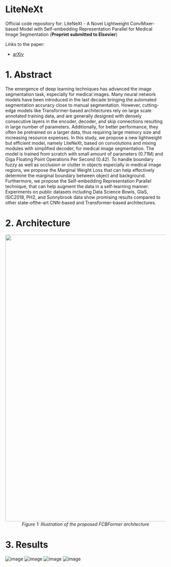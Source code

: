 # LiteNeXt
Official code repository for: LiteNeXt - A Novel Lightweight ConvMixer-based Model with Self-embedding
Representation Parallel for Medical Image Segmentation (**Preprint submitted to Elsevier**)

Links to the paper:
+ [arXiv](https://arxiv.org/pdf/2405.15779)

# 1. Abstract
The emergence of deep learning techniques has advanced the image segmentation task, especially
for medical images. Many neural network models have been introduced in the last decade bringing the
automated segmentation accuracy close to manual segmentation. However, cutting-edge models like
Transformer-based architectures rely on large scale annotated training data, and are generally designed
with densely consecutive layers in the encoder, decoder, and skip connections resulting in large number
of parameters. Additionally, for better performance, they often be pretrained on a larger data, thus
requiring large memory size and increasing resource expenses. In this study, we propose a new
lightweight but efficient model, namely LiteNeXt, based on convolutions and mixing modules with
simplified decoder, for medical image segmentation. The model is trained from scratch with small
amount of parameters (0.71M) and Giga Floating Point Operations Per Second (0.42). To handle
boundary fuzzy as well as occlusion or clutter in objects especially in medical image regions, we propose
the Marginal Weight Loss that can help effectively determine the marginal boundary between object and
background. Furthermore, we propose the Self-embedding Representation Parallel technique, that can
help augment the data in a self-learning manner. Experiments on public datasets including Data Science
Bowls, GlaS, ISIC2018, PH2, and Sunnybrook data show promising results compared to other state-ofthe-art CNN-based and Transformer-based architectures.

# 2. Architecture


<p align="center">
	<img width=900, src="https://github.com/user-attachments/assets/9678daeb-72be-48e9-bcd7-485ca3ab793a"> <br />
	<em>
		Figure 1: Illustration of the proposed FCBFormer architecture
	</em>
</p>

# 3. Results 
![image](https://github.com/user-attachments/assets/fb149108-9d0a-4a2e-bfaf-68f70f601772)
![image](https://github.com/user-attachments/assets/708553a6-1c03-424a-ab45-58a96e944d57)
![image](https://github.com/user-attachments/assets/a526a3d5-28c3-4fcd-a1b9-dab2a2069e35)
![image](https://github.com/user-attachments/assets/04327b13-4b92-4712-8923-222f317ef0d6)




